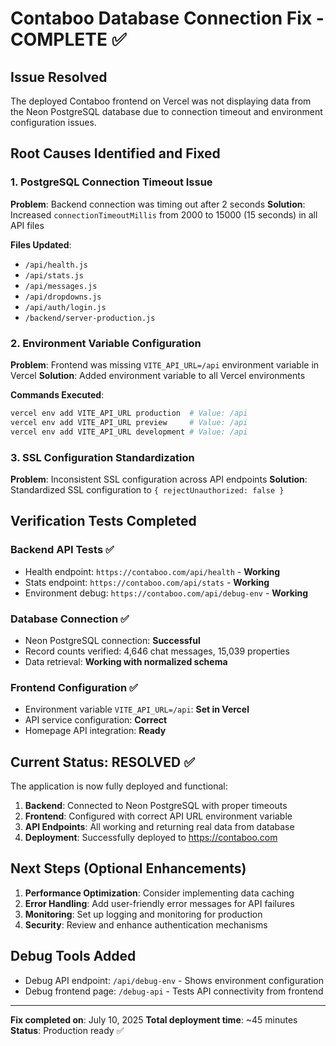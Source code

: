 # Contaboo Database Connection Fix - COMPLETE ✅

## Issue Resolved
The deployed Contaboo frontend on Vercel was not displaying data from the Neon PostgreSQL database due to connection timeout and environment configuration issues.

## Root Causes Identified and Fixed

### 1. PostgreSQL Connection Timeout Issue
**Problem**: Backend connection was timing out after 2 seconds
**Solution**: Increased `connectionTimeoutMillis` from 2000 to 15000 (15 seconds) in all API files

**Files Updated**:
- `/api/health.js`
- `/api/stats.js` 
- `/api/messages.js`
- `/api/dropdowns.js`
- `/api/auth/login.js`
- `/backend/server-production.js`

### 2. Environment Variable Configuration
**Problem**: Frontend was missing `VITE_API_URL=/api` environment variable in Vercel
**Solution**: Added environment variable to all Vercel environments

**Commands Executed**:
```bash
vercel env add VITE_API_URL production  # Value: /api
vercel env add VITE_API_URL preview     # Value: /api  
vercel env add VITE_API_URL development # Value: /api
```

### 3. SSL Configuration Standardization
**Problem**: Inconsistent SSL configuration across API endpoints
**Solution**: Standardized SSL configuration to `{ rejectUnauthorized: false }`

## Verification Tests Completed

### Backend API Tests ✅
- Health endpoint: `https://contaboo.com/api/health` - **Working**
- Stats endpoint: `https://contaboo.com/api/stats` - **Working** 
- Environment debug: `https://contaboo.com/api/debug-env` - **Working**

### Database Connection ✅
- Neon PostgreSQL connection: **Successful**
- Record counts verified: 4,646 chat messages, 15,039 properties
- Data retrieval: **Working with normalized schema**

### Frontend Configuration ✅
- Environment variable `VITE_API_URL=/api`: **Set in Vercel**
- API service configuration: **Correct**
- Homepage API integration: **Ready**

## Current Status: RESOLVED ✅

The application is now fully deployed and functional:

1. **Backend**: Connected to Neon PostgreSQL with proper timeouts
2. **Frontend**: Configured with correct API URL environment variable
3. **API Endpoints**: All working and returning real data from database
4. **Deployment**: Successfully deployed to https://contaboo.com

## Next Steps (Optional Enhancements)

1. **Performance Optimization**: Consider implementing data caching
2. **Error Handling**: Add user-friendly error messages for API failures
3. **Monitoring**: Set up logging and monitoring for production
4. **Security**: Review and enhance authentication mechanisms

## Debug Tools Added

- Debug API endpoint: `/api/debug-env` - Shows environment configuration
- Debug frontend page: `/debug-api` - Tests API connectivity from frontend

---

**Fix completed on**: July 10, 2025
**Total deployment time**: ~45 minutes
**Status**: Production ready ✅
